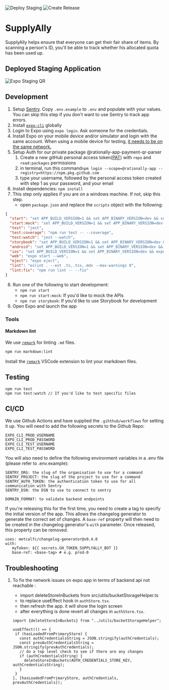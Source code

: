 ![Deploy Staging](https://github.com/rationally-app/mobile-application/workflows/Deploy%20Staging/badge.svg) ![Create Release](https://github.com/rationally-app/mobile-application/workflows/Create%20Release/badge.svg)

# SupplyAlly

SupplyAlly helps ensure that everyone can get their fair share of items. By scanning a person's ID, you'll be able to track whether his allocated quota has been used up.

## Deployed Staging Application

![Expo Staging QR](https://api.qrserver.com/v1/create-qr-code/?size=250x250&data=exp://exp.host/@supplyallytest/rationally?release-channel=staging)

## Development

1. Setup [Sentry](https://sentry.io/). Copy `.env.example` to `.env` and populate with your values. You can skip this step if you don't want to use Sentry to track app errors.
2. Install [`expo-cli`](https://docs.expo.io/workflow/expo-cli/) globally
3. Login to Expo using `expo login`. Ask someone for the credentials.
4. Install Expo on your mobile device and/or simulator and login with the same account. When using a mobile device for testing, [it needs to be on the same network.](https://docs.expo.io/get-started/create-a-new-app/#opening-the-app-on-your-phonetablet)
5. Setup Auth for our private package @rationally-app-payment-qr-parser
   1. Create a new gitHub personal access token([PAT](https://docs.github.com/en/authentication/keeping-your-account-and-data-secure/creating-a-personal-access-token)) with `repo` and `read:packages` permissions
   2. in terminal, run this command`npm login --scope=@rationally-app --registry=https://npm.pkg.github.com`
   3. type your username, followed by the personal access token created with step 1 as your password, and your email
6. Install dependencies: `npm install`
7. This step only applies if you are on a windows machine. If not, skip this step.
   - open `package.json` and replace the `scripts` object with the following:

```json
{
  "start": "set APP_BUILD_VERSION=1 && set APP_BINARY_VERSION=dev && set START_STORYBOOK=false && expo start",
  "start:mock": "set APP_BUILD_VERSION=1 && set APP_BINARY_VERSION=dev && set MOCK=true && expo start",
  "test": "jest",
  "test:coverage": "npm run test -- --coverage",
  "test:watch": "jest --watch",
  "storybook": "set APP_BUILD_VERSION=1 && set APP_BINARY_VERSION=dev && set START_STORYBOOK=true && expo start",
  "android": "set APP_BUILD_VERSION=1 && set APP_BINARY_VERSION=dev && expo start --android",
  "ios": "set APP_BUILD_VERSION=1 && set APP_BINARY_VERSION=dev && expo start --ios",
  "web": "expo start --web",
  "eject": "expo eject",
  "lint": "eslint . --ext .ts,.tsx,.mdx --max-warnings 0",
  "lint:fix": "npm run lint -- --fix"
}
```

8. Run one of the following to start development:
   - `npm run start`
   - `npm run start:mock`: If you'd like to mock the APIs
   - `npm run storybook`: If you'd like to use Storybook for development
9. Open Expo and launch the app

### Tools

#### Markdown lint

We use [`remark`](https://github.com/remarkjs/remark-lint) for linting `.md` files.

```bash
npm run markdown:lint
```

Install the [`remark`](https://marketplace.visualstudio.com/items?itemName=unifiedjs.vscode-remark) VSCode extension to lint your markdown files.


## Testing

```
npm run test
npm run test:watch // If you'd like to test specific files
```

## CI/CD

We use Github Actions and have supplied the `.gihthub/workflows` for setting it up. You will need to add the following secrets to the Github Repo:

```
EXPO_CLI_PROD_USERNAME
EXPO_CLI_PROD_PASSWORD
EXPO_CLI_TEST_USERNAME
EXPO_CLI_TEST_PASSWORD

```

You will also need to define the following environment variables in a .env file (please refer to .env.example):

```
SENTRY_ORG: the slug of the organisation to use for a command
SENTRY_PROJECT: the slug of the project to use for a command
SENTRY_AUTH_TOKEN: the authentication token to use for all communication with Sentry
SENTRY_DSN: the DSN to use to connect to sentry

DOMAIN_FORMAT: to validate backend endpoints
```

If you're releasing this for the first time, you need to create a tag to specify the initial version of the app. This allows the changelog generator to generate the correct set of changes. A `base-ref` property will then need to be created in the changelog generator's `with` parameter. Once released, this property can be removed.

```
uses: metcalfc/changelog-generator@v0.4.0
with:
   myToken: ${{ secrets.GH_TOKEN_SUPPLYALLY_BOT }}
   base-ref: <base-tag> # e.g. prod-0
```

## Troubleshooting

1. To fix the network issues on expo app in terms of backend api not reachable :

   - import deleteStoreInBuckets from src/utils/bucketStorageHelper.ts
   - to replace useEffect hook in `authStore.tsx`.
   - then refresh the app. it will show the login screen
   - after everything is done revert all changes in `authStore.tsx`.

   ```
   import {deleteStoreInBuckets} from "../utils/bucketStorageHelper";

   useEffect(() => {
    if (hasLoadedFromPrimaryStore) {
      const authCredentialsString = JSON.stringify(authCredentials);
      const prevAuthCredentialsString = JSON.stringify(prevAuthCredentials);
      // do a top level check to see if there are any changes
      if (authCredentialsString) {
        deleteStoreInBuckets(AUTH_CREDENTIALS_STORE_KEY, authCredentialsString);
      }
    }
   }, [hasLoadedFromPrimaryStore, authCredentials, prevAuthCredentials]);
   ```
